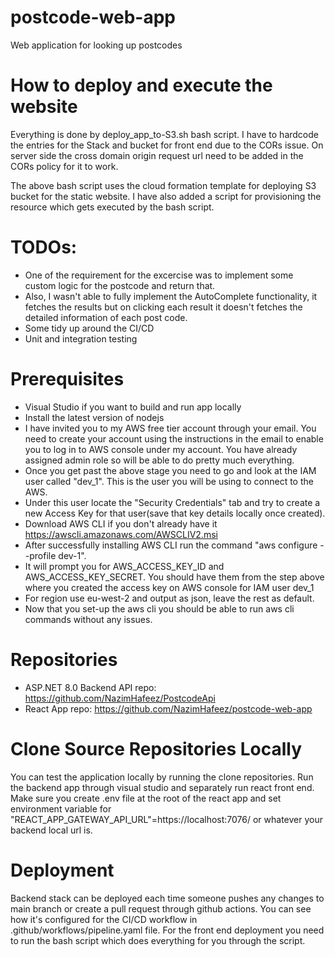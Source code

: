 # postcode-web-app
Web application for looking up postcodes

# How to deploy and execute the website
Everything is done by deploy_app_to-S3.sh bash script. I have to hardcode the entries for the Stack and bucket for front end due to the CORs issue. On server side the cross domain origin request url need to be added in the CORs policy for it to work.

The above bash script uses the cloud formation template for deploying S3 bucket for the static website. I have also added a script for provisioning the resource which gets executed by the bash script.

# TODOs: 
- One of the requirement for the excercise was to implement some custom logic for the postcode and return that. 
- Also, I wasn't able to fully implement the AutoComplete functionality, it fetches the results but on clicking each result it doesn't fetches the detailed information of each post code.
- Some tidy up around the CI/CD
- Unit and integration testing

# Prerequisites
- Visual Studio if you want to build and run app locally
- Install the latest version of nodejs
- I have invited you to my AWS free tier account through your email. You need to create your account using the instructions in the email to enable you to log in to AWS console under my account. You have already assigned admin role so will be able to do pretty much everything.
- Once you get past the above stage you need to go and look at the IAM user called "dev_1". This is the user you will be using to connect to the AWS.
- Under this user locate the "Security Credentials" tab and try to create a new Access Key for that user(save that key details locally once created).
- Download AWS CLI if you don't already have it https://awscli.amazonaws.com/AWSCLIV2.msi
- After successfully installing AWS CLI run the command "aws configure --profile dev-1".
- It will prompt you for AWS_ACCESS_KEY_ID and AWS_ACCESS_KEY_SECRET. You should have them from the step above where you created the access key on AWS console for IAM user dev_1
- For region use eu-west-2 and output as json, leave the rest as default.
- Now that you set-up the aws cli you should be able to run aws cli commands without any issues.

# Repositories
 - ASP.NET 8.0 Backend API repo: https://github.com/NazimHafeez/PostcodeApi
 - React App repo: https://github.com/NazimHafeez/postcode-web-app

# Clone Source Repositories Locally
You can test the application locally by running the clone repositories. Run the backend app through visual studio and separately run react front end. Make sure you create .env file at the root of the react app and set environment variable for "REACT_APP_GATEWAY_API_URL"=https://localhost:7076/ or whatever your backend local url is.

# Deployment
Backend stack can be deployed each time someone pushes any changes to main branch or create a pull request through github actions. You can see how it's configured for the CI/CD workflow in .github/workflows/pipeline.yaml file.
For the front end deployment you need to run the bash script which does everything for you through the script.


